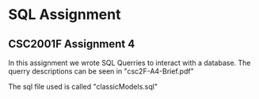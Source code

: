 # SQL Assignment
## CSC2001F Assignment 4

In this assignment we wrote SQL Querries to interact with a database. The querry descriptions can be seen in "csc2F-A4-Brief.pdf"

The sql file used is called "classicModels.sql"
